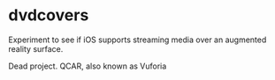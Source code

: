 # dvdcovers
Experiment to see if iOS supports streaming media over an augmented reality surface.

Dead project. QCAR, also known as Vuforia
